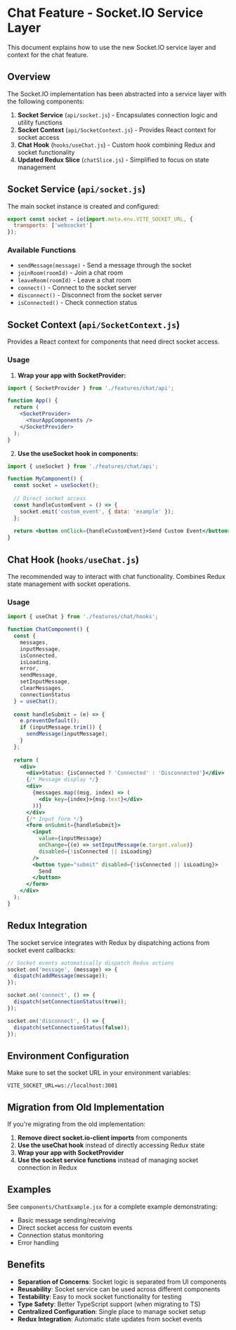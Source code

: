 # Chat Feature - Socket.IO Service Layer

This document explains how to use the new Socket.IO service layer and context for the chat feature.

## Overview

The Socket.IO implementation has been abstracted into a service layer with the following components:

1. **Socket Service** (`api/socket.js`) - Encapsulates connection logic and utility functions
2. **Socket Context** (`api/SocketContext.js`) - Provides React context for socket access
3. **Chat Hook** (`hooks/useChat.js`) - Custom hook combining Redux and socket functionality
4. **Updated Redux Slice** (`chatSlice.js`) - Simplified to focus on state management

## Socket Service (`api/socket.js`)

The main socket instance is created and configured:

```js
export const socket = io(import.meta.env.VITE_SOCKET_URL, { 
  transports: ['websocket'] 
});
```

### Available Functions

- `sendMessage(message)` - Send a message through the socket
- `joinRoom(roomId)` - Join a chat room
- `leaveRoom(roomId)` - Leave a chat room
- `connect()` - Connect to the socket server
- `disconnect()` - Disconnect from the socket server
- `isConnected()` - Check connection status

## Socket Context (`api/SocketContext.js`)

Provides a React context for components that need direct socket access.

### Usage

1. **Wrap your app with SocketProvider:**

```jsx
import { SocketProvider } from './features/chat/api';

function App() {
  return (
    <SocketProvider>
      <YourAppComponents />
    </SocketProvider>
  );
}
```

2. **Use the useSocket hook in components:**

```jsx
import { useSocket } from './features/chat/api';

function MyComponent() {
  const socket = useSocket();
  
  // Direct socket access
  const handleCustomEvent = () => {
    socket.emit('custom_event', { data: 'example' });
  };
  
  return <button onClick={handleCustomEvent}>Send Custom Event</button>;
}
```

## Chat Hook (`hooks/useChat.js`)

The recommended way to interact with chat functionality. Combines Redux state management with socket operations.

### Usage

```jsx
import { useChat } from './features/chat/hooks';

function ChatComponent() {
  const {
    messages,
    inputMessage,
    isConnected,
    isLoading,
    error,
    sendMessage,
    setInputMessage,
    clearMessages,
    connectionStatus
  } = useChat();
  
  const handleSubmit = (e) => {
    e.preventDefault();
    if (inputMessage.trim()) {
      sendMessage(inputMessage);
    }
  };
  
  return (
    <div>
      <div>Status: {isConnected ? 'Connected' : 'Disconnected'}</div>
      {/* Message display */}
      <div>
        {messages.map((msg, index) => (
          <div key={index}>{msg.text}</div>
        ))}
      </div>
      {/* Input form */}
      <form onSubmit={handleSubmit}>
        <input
          value={inputMessage}
          onChange={(e) => setInputMessage(e.target.value)}
          disabled={!isConnected || isLoading}
        />
        <button type="submit" disabled={!isConnected || isLoading}>
          Send
        </button>
      </form>
    </div>
  );
}
```

## Redux Integration

The socket service integrates with Redux by dispatching actions from socket event callbacks:

```js
// Socket events automatically dispatch Redux actions
socket.on('message', (message) => {
  dispatch(addMessage(message));
});

socket.on('connect', () => {
  dispatch(setConnectionStatus(true));
});

socket.on('disconnect', () => {
  dispatch(setConnectionStatus(false));
});
```

## Environment Configuration

Make sure to set the socket URL in your environment variables:

```env
VITE_SOCKET_URL=ws://localhost:3001
```

## Migration from Old Implementation

If you're migrating from the old implementation:

1. **Remove direct socket.io-client imports** from components
2. **Use the useChat hook** instead of directly accessing Redux state
3. **Wrap your app with SocketProvider** 
4. **Use the socket service functions** instead of managing socket connection in Redux

## Examples

See `components/ChatExample.jsx` for a complete example demonstrating:
- Basic message sending/receiving
- Direct socket access for custom events
- Connection status monitoring
- Error handling

## Benefits

- **Separation of Concerns**: Socket logic is separated from UI components
- **Reusability**: Socket service can be used across different components
- **Testability**: Easy to mock socket functionality for testing
- **Type Safety**: Better TypeScript support (when migrating to TS)
- **Centralized Configuration**: Single place to manage socket setup
- **Redux Integration**: Automatic state updates from socket events
